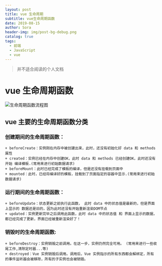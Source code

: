 ```yaml
---
layout: post
title: vue 生命周期
subtitle: vue生命周期函数
date: 2019-08-15
author: Sora
header-img: img/post-bg-debug.png
catalog: true
tags:
  - 前端
  - JavaScript
  - vue
---
```


> 并不适合阅读的个人文档

# **vue 生命周期函数**

![生命周期函数流程图](https://img-blog.csdnimg.cn/20190107221323124.png?x-oss-process=image/watermark,type_ZmFuZ3poZW5naGVpdGk,shadow_10,text_aHR0cHM6Ly9ibG9nLmNzZG4ubmV0L21xaW5nbw==,size_16,color_FFFFFF,t_70)

## **vue 主要的生命周期函数分类**

### 创建期间的生命周期函数：
```
+ beforeCreate：实例刚在内存中被创建出来，此时，还没有初始化好 data 和 methods 属性
+ created：实例已经在内存中创建OK，此时 data 和 methods 已经创建OK，此时还没有开始 编译模板.(常用来进行初始数据请求)
+ beforeMount：此时已经完成了模板的编译，但是还没有挂载到页面中
+ mounted：此时，已经将编译好的模板，挂载到了页面指定的容器中显示.(常用来进行初始数据请求)
```
### 运行期间的生命周期函数：
```
+ beforeUpdate：状态更新之前执行此函数， 此时 data 中的状态值是最新的，但是界面上显示的 数据还是旧的，因为此时还没有开始重新渲染DOM节点
+ updated：实例更新完毕之后调用此函数，此时 data 中的状态值 和 界面上显示的数据，都已经完成了更新，界面已经被重新渲染好了！
```
### 销毁时的生命周期函数:
```
+ beforeDestroy：实例销毁之前调用。在这一步，实例仍然完全可用。 (常用来进行一些收尾工作,清除定时器...等)
+ destroyed：Vue 实例销毁后调用。调用后，Vue 实例指示的所有东西都会解绑定，所有的事件监听器会被移除，所有的子实例也会被销毁。 
```